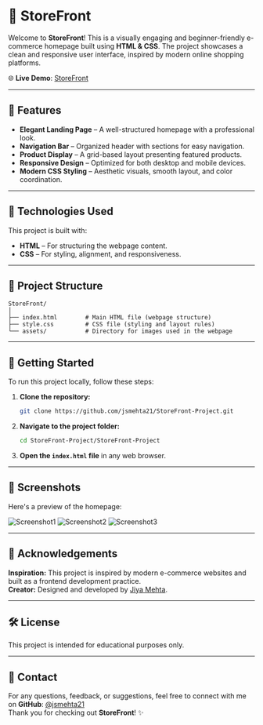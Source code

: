 # 🛒 StoreFront

Welcome to **StoreFront**! This is a visually engaging and beginner-friendly e-commerce homepage built using **HTML & CSS**. The project showcases a clean and responsive user interface, inspired by modern online shopping platforms.

🌐 **Live Demo**: [StoreFront](https://storefront-jiya.netlify.app/)

---

## 🌟 Features

- **Elegant Landing Page** – A well-structured homepage with a professional look.  
- **Navigation Bar** – Organized header with sections for easy navigation.  
- **Product Display** – A grid-based layout presenting featured products.  
- **Responsive Design** – Optimized for both desktop and mobile devices.  
- **Modern CSS Styling** – Aesthetic visuals, smooth layout, and color coordination.  

---

## 🎨 Technologies Used

This project is built with:
- **HTML** – For structuring the webpage content.  
- **CSS** – For styling, alignment, and responsiveness.  

---

## 📂 Project Structure

```
StoreFront/
│
├── index.html        # Main HTML file (webpage structure)
├── style.css         # CSS file (styling and layout rules)
└── assets/           # Directory for images used in the webpage
```

---

## 🚀 Getting Started

To run this project locally, follow these steps:

1. **Clone the repository:**
   ```sh
   git clone https://github.com/jsmehta21/StoreFront-Project.git
   ```
2. **Navigate to the project folder:**
   ```sh
   cd StoreFront-Project/StoreFront-Project
   ```
3. **Open the `index.html` file** in any web browser.

---

## 📸 Screenshots

Here's a preview of the homepage:

![Screenshot1](https://github.com/user-attachments/assets/8e57df2f-b0bc-40af-a5c0-235d9b380b79)
![Screenshot2](https://github.com/user-attachments/assets/481c3c31-d65f-44df-a989-766757dfc72c)
![Screenshot3](https://github.com/user-attachments/assets/12cd2500-aff5-4b10-82d9-36c81cf14089)

---

## 🙏 Acknowledgements

**Inspiration:** This project is inspired by modern e-commerce websites and built as a frontend development practice.  
**Creator:** Designed and developed by [Jiya Mehta](https://github.com/jsmehta21).  

---

## 🛠 License

This project is intended for educational purposes only.

---

## 💌 Contact

For any questions, feedback, or suggestions, feel free to connect with me on **GitHub**: [@jsmehta21](https://github.com/jsmehta21)  
Thank you for checking out **StoreFront**! ✨

